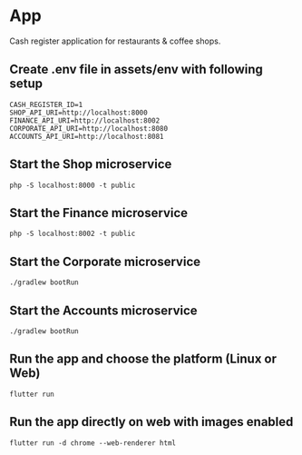 # App

Cash register application for restaurants & coffee shops.

## Create .env file in assets/env with following setup
```
CASH_REGISTER_ID=1
SHOP_API_URI=http://localhost:8000
FINANCE_API_URI=http://localhost:8002
CORPORATE_API_URI=http://localhost:8080
ACCOUNTS_API_URI=http://localhost:8081
```

## Start the Shop microservice
`php -S localhost:8000 -t public`

## Start the Finance microservice
`php -S localhost:8002 -t public`

## Start the Corporate microservice
`./gradlew bootRun`

## Start the Accounts microservice
`./gradlew bootRun`

## Run the app and choose the platform (Linux or Web)

`flutter run`

## Run the app directly on web with images enabled

`flutter run -d chrome --web-renderer html`